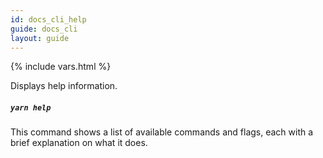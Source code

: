 ```yaml
---
id: docs_cli_help
guide: docs_cli
layout: guide
---
```


{% include vars.html %}

<p class="lead">Displays help information.</p>

##### `yarn help` <a class="toc" id="toc-yarn-help" href="#toc-yarn-help"></a>

This command shows a list of available commands and flags, each with a brief
explanation on what it does.
